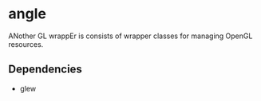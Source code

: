 angle
=====

ANother GL wrappEr is consists of wrapper classes for managing OpenGL resources.

Dependencies
------------
* glew
